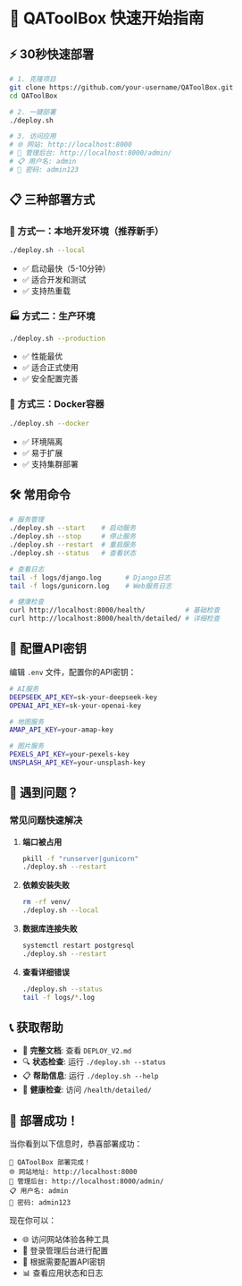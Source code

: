 # 🚀 QAToolBox 快速开始指南

## ⚡ 30秒快速部署

```bash
# 1. 克隆项目
git clone https://github.com/your-username/QAToolBox.git
cd QAToolBox

# 2. 一键部署
./deploy.sh

# 3. 访问应用
# 🌐 网站: http://localhost:8000
# 👤 管理后台: http://localhost:8000/admin/
# 📋 用户名: admin
# 🔑 密码: admin123
```

## 📋 三种部署方式

### 🔧 方式一：本地开发环境（推荐新手）
```bash
./deploy.sh --local
```
- ✅ 启动最快（5-10分钟）
- ✅ 适合开发和测试
- ✅ 支持热重载

### 🏭 方式二：生产环境
```bash
./deploy.sh --production
```
- ✅ 性能最优
- ✅ 适合正式使用
- ✅ 安全配置完善

### 🐳 方式三：Docker容器
```bash
./deploy.sh --docker
```
- ✅ 环境隔离
- ✅ 易于扩展
- ✅ 支持集群部署

## 🛠️ 常用命令

```bash
# 服务管理
./deploy.sh --start    # 启动服务
./deploy.sh --stop     # 停止服务  
./deploy.sh --restart  # 重启服务
./deploy.sh --status   # 查看状态

# 查看日志
tail -f logs/django.log      # Django日志
tail -f logs/gunicorn.log    # Web服务日志

# 健康检查
curl http://localhost:8000/health/          # 基础检查
curl http://localhost:8000/health/detailed/ # 详细检查
```

## 🔧 配置API密钥

编辑 `.env` 文件，配置你的API密钥：

```bash
# AI服务
DEEPSEEK_API_KEY=sk-your-deepseek-key
OPENAI_API_KEY=sk-your-openai-key

# 地图服务  
AMAP_API_KEY=your-amap-key

# 图片服务
PEXELS_API_KEY=your-pexels-key
UNSPLASH_API_KEY=your-unsplash-key
```

## 🐛 遇到问题？

### 常见问题快速解决

1. **端口被占用**
   ```bash
   pkill -f "runserver|gunicorn"
   ./deploy.sh --restart
   ```

2. **依赖安装失败**
   ```bash
   rm -rf venv/
   ./deploy.sh --local
   ```

3. **数据库连接失败**
   ```bash
   systemctl restart postgresql
   ./deploy.sh --restart
   ```

4. **查看详细错误**
   ```bash
   ./deploy.sh --status
   tail -f logs/*.log
   ```

## 📞 获取帮助

- 📖 **完整文档**: 查看 `DEPLOY_V2.md`
- 🔍 **状态检查**: 运行 `./deploy.sh --status`  
- 📋 **帮助信息**: 运行 `./deploy.sh --help`
- 🏥 **健康检查**: 访问 `/health/detailed/`

## 🎉 部署成功！

当你看到以下信息时，恭喜部署成功：

```
🎉 QAToolBox 部署完成！
🌐 网站地址: http://localhost:8000
👤 管理后台: http://localhost:8000/admin/
📋 用户名: admin
🔑 密码: admin123
```

现在你可以：
- 🌐 访问网站体验各种工具
- 👤 登录管理后台进行配置
- 🔧 根据需要配置API密钥
- 📊 查看应用状态和日志

